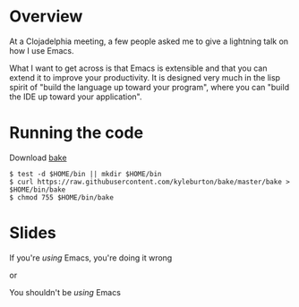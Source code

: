 # Overview

At a Clojadelphia meeting, a few people asked me to give a lightning talk on
how I use Emacs.

What I want to get across is that Emacs is extensible and that you can extend
it to improve your productivity.  It is designed very much in the lisp spirit
of "build the language up toward your program", where you can "build the IDE up
toward your application".



# Running the code

Download [bake](https://github.com/kyleburton/bake/)


    $ test -d $HOME/bin || mkdir $HOME/bin
    $ curl https://raw.githubusercontent.com/kyleburton/bake/master/bake > $HOME/bin/bake
    $ chmod 755 $HOME/bin/bake


# Slides


<quote>If you're _using_ Emacs, you're doing it wrong</quote>

or

<quote>You shouldn't be _using_ Emacs</quote>
